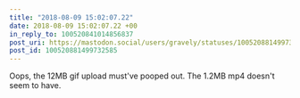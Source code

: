 ```yaml
---
title: "2018-08-09 15:02:07.22"
date: 2018-08-09 15:02:07.22 +00
in_reply_to: 100520841014856837
post_uri: https://mastodon.social/users/gravely/statuses/100520881499732585
post_id: 100520881499732585
---
```

Oops, the 12MB gif upload must've pooped out. The 1.2MB mp4 doesn't seem to have.


